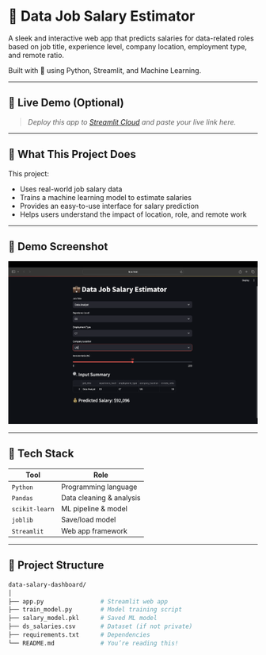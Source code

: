 # 💼 Data Job Salary Estimator

A sleek and interactive web app that predicts salaries for data-related roles based on job title, experience level, company location, employment type, and remote ratio.

Built with 💖 using Python, Streamlit, and Machine Learning.

---

## 🚀 Live Demo (Optional)
> _Deploy this app to [Streamlit Cloud](https://streamlit.io/cloud) and paste your live link here._

---

## 🧠 What This Project Does

This project:
- Uses real-world job salary data
- Trains a machine learning model to estimate salaries
- Provides an easy-to-use interface for salary prediction
- Helps users understand the impact of location, role, and remote work

---

## 📸 Demo Screenshot

![App Screenshot](./screenshot.png) 

---

## 🧰 Tech Stack

| Tool        | Role                          |
|-------------|-------------------------------|
| `Python`    | Programming language          |
| `Pandas`    | Data cleaning & analysis      |
| `scikit-learn` | ML pipeline & model        |
| `joblib`    | Save/load model               |
| `Streamlit` | Web app framework             |

---

## 📁 Project Structure

```bash
data-salary-dashboard/
│
├── app.py                # Streamlit web app
├── train_model.py        # Model training script
├── salary_model.pkl      # Saved ML model
├── ds_salaries.csv       # Dataset (if not private)
├── requirements.txt      # Dependencies
└── README.md             # You’re reading this!

